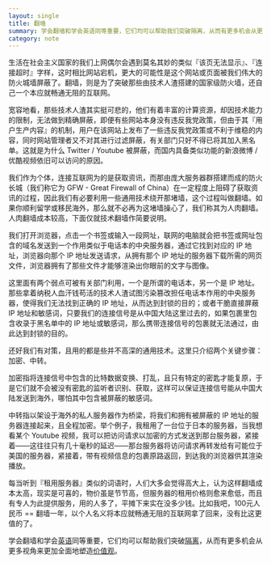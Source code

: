 ```yaml
---
layout: single
title: 翻墙
summary: 学会翻墙和学会英语同等重要，它们均可以帮助我们突破隔离，从而有更多机会从更多视角来更加全面地塑造价值观。
category: note
---
```


生活在社会主义国家的我们上网偶尔会遇到莫名其妙的类似『该页无法显示』、『连接超时』字样，这时相比网站宕机，更大的可能性是这个网站或页面被我们伟大的防火城墙屏蔽了。翻墙，则是为了突破那些由技术人渣搭建的国家级防火墙，还自己一个本应就畅通无阻的互联网。

宽容地看，那些技术人渣其实挺可悲的，他们有着丰富的计算资源，却因技术能力的限制，无法做到精确屏蔽，即便有些网站本身没有违反我党政策，但由于其『用户生产内容』的机制，用户在该网站上发布了一些违反我党政策或不利于维稳的内容，同时网站管理者又不对其进行过滤屏蔽，有关部门只好不得已将其加入黑名单。这就是为什么 Twitter / Youtube 被屏蔽，而国内具备类似功能的新浪微博 / 优酷视频依旧可以访问的原因。

我们作为个体，连接互联网为的是获取资讯，而那由庞大服务器群搭建而成的防火长城（我们称它为 GFW - Great Firewall of China）在一定程度上阻碍了获取资讯的过程，因此我们有必要利用一些通用技术绕开那堵墙，这个过程叫做翻墙。如果你顺利留学或移民海外，那么就不必再为这堵墙操心了，我们称其为人肉翻墙。人肉翻墙成本较高，下面仅就技术翻墙作简要说明。

我们打开浏览器，点击一个书签或输入一段网址，联网的电脑就会把书签或网址包含的域名发送到一个作用类似于电话本的中央服务器，通过它找到对应的 IP 地址，浏览器向那个 IP 地址发送请求，从拥有那个 IP 地址的服务器下载所需的网页文件，浏览器拥有了那些文件才能够渲染出你眼前的文字与图像。

这里面有两个弱点可被有关部门利用，一个是所谓的电话本，另一个是 IP 地址。那些拿着纳税人血汗钱苟活的技术人渣试图污染篡改担任电话本作用的中央服务器，使得我们无法找到正确的 IP 地址，从而达到封锁的目的；或者干脆直接屏蔽 IP 地址和敏感词，只要我们的连接信号是从中国大陆这里过去的，如果包裹里包含收录于黑名单中的 IP 地址或敏感词，那么携带连接信号的包裹就无法通过，由此达到封锁的目的。

还好我们有对策，且用的都是些并不高深的通用技术。这里只介绍两个关键步骤：加密、中转。

加密指将连接信号中包含的比特数据变换、打乱，且只有特定的密匙才能复原，于是它们就不会被没有密匙的监听者识别、获取，这样可以保证连接信号能从中国大陆发送到海外，哪怕其中包含被屏蔽的敏感词。

中转指以架设于海外的私人服务器作为桥梁，将我们和拥有被屏蔽的 IP 地址的服务器连接起来，且全程加密。举个例子，我租用了一台位于日本的服务器，当我想看某个 Youtube 视频，我可以把访问请求以加密的方式发送到那台服务器，紧接着——这往往只有几十毫秒的延迟——那台服务器将访问请求再转发给有可能位于美国的服务器，紧接着，带有视频信息的包裹原路返回，到达我的浏览器供其渲染播放。

每当听到『租用服务器』类似的词语时，人们大多会觉得高大上，认为这样翻墙成本太高，现实是可喜的，物价虽是节节高，但服务器的租用价格则愈来愈低，而且有专人为此提供服务，用的人多了，平摊下来实在没多少钱。比如我吧，100元人民币 == 翻墙一年，以个人名义将本应就畅通无阻的互联网拿了回来，没有比这更值的了。

学会翻墙和学会[英语](/note/language.html)同等重要，它们均可以帮助我们突破[隔离](/note/segregate.html)，从而有更多机会从更多视角来更加全面地塑造[价值观](/note/value.html)。
